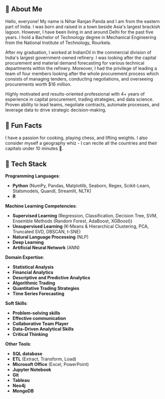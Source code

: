 
## 👋 About Me
Hello, everyone! My name is Nihar Ranjan Panda and I am from the eastern part of India. I was born and raised in a town beside Asia's largest brackish lagoon. However, I have been living in and around Delhi for the past five years. I hold a Bachelor of Technology degree in Mechanical Engineering from the National Institute of Technology, Rourkela.

After my graduation, I worked at IndianOil in the commercial division of India's largest government-owned refinery. I was looking after the capital procurement and material demand forecasting for various technical departments within the refinery. Moreover, I had the privilege of leading a team of four members looking after the whole procurement process which consists of managing tenders, conducting negotiations, and overseeing procurements worth $16 million. 

Highly motivated and results-oriented professional with 4+ years of experience in capital procurement, trading strategies, and data science. Proven ability to lead teams, negotiate contracts, automate processes, and leverage data to drive strategic decision-making.
  
## 🎉 Fun Facts 
I have a passion for cooking, playing chess, and lifting weights. I also consider myself a geography whiz - I can recite all the countries and their capitals under 10 minutes 🤩.  

## 🔧 Tech Stack

**Programming Languages**: 
- **Python** (NumPy, Pandas, Matplotlib, Seaborn, Regex, Scikit-Learn, Statsmodels, Quandl, Streamlit, NLTK)
- **R**

**Machine Learning Competencies**: 
- **Supervised Learning** (Regression, Classification, Decision Tree, SVM, Ensemble Methods (Random Forest, AdaBoost, XGBoost))
- **Unsupervised Learning** (K-Means & Hierarchical Clustering, PCA, Truncated SVD, DBSCAN, t-SNE)
- **Natural Language Processing** (NLP)
- **Deep Learning**
- **Artificial Neural Network** (ANN)

**Domain Expertise**: 
- **Statistical Analysis**
- **Financial Analytics**
- **Descriptive and Predictive Analytics**
- **Algorithmic Trading**
- **Quantitative Trading Strategies**
- **Time Series Forecasting**

**Soft Skills**: 
- **Problem-solving skills**
- **Effective communication**
- **Collaborative Team Player**
- **Data-Driven Analytical Skills**
- **Critical Thinking**

**Other Tools**: 
- **SQL database**
- **ETL** (Extract, Transform, Load)
- **Microsoft Office** (Excel, PowerPoint)
- **Jupyter Notebook**
- **Git**
- **Tableau**
- **Neo4j**
- **MongoDB**
